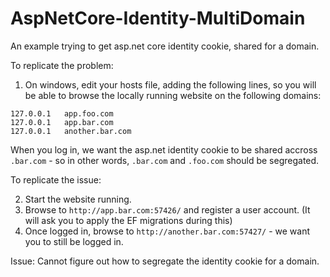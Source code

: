 # AspNetCore-Identity-MultiDomain
An example trying to get asp.net core identity cookie, shared for a domain. 

To replicate the problem:

1. On windows, edit your hosts file, adding the following lines, so you will be able to browse the locally running website
on the following domains:

```
127.0.0.1	app.foo.com
127.0.0.1	app.bar.com
127.0.0.1	another.bar.com
```

When you log in, we want the asp.net identity cookie to be shared accross `.bar.com` - so in other words, `.bar.com` and `.foo.com` should be segregated.

To replicate the issue:

2. Start the website running. 
3. Browse to `http://app.bar.com:57426/` and register a user account. (It will ask you to apply the EF migrations during this)
4. Once logged in, browse to `http://another.bar.com:57427/` - we want you to still be logged in.

Issue:
Cannot figure out how to segregate the identity cookie for a domain.

